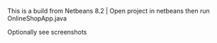 This is a build from Netbeans 8.2 | Open project in netbeans then run OnlineShopApp.java

Optionally see screenshots
